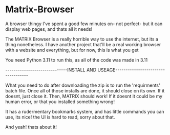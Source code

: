 # Matrix-Browser
A browser thingy I've spent a good few minutes on- not perfect- but it can display web pages, and thats all it needs! 


The MATRIX Browser is a really horrible way to use the internet, but its a thing nonetheless. I have another project that'll be a real working browser with a website and everything, but for now, this is what you get

You need Python 3.11 to run this, as all of the code was made in 3.11

------------------------------INSTALL AND USEAGE-----------------------------------








What you need to do after downloading the zip is to run the 'requirments' batch file. 
Once all of those installs are done, it should close on its own. If it doesnt, just close it. 
Then, MATRIX should work! If it doesnt it could be my human error, or that you installed something wrong!

It has a rudermentary bookmarks system, and has little commands you can use, its nice! the UI is hard to read, sorry about that.

And yeah! thats about it! 


